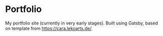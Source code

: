 # Portfolio
My portfolio site (currently in very early stages). Built using Gatsby, based on template from https://cara.lekoarts.de/.

